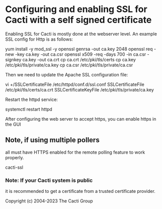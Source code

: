 # Configuring and enabling SSL for Cacti with a self signed certificate

Enabling SSL for Cacti is mostly done at the webserver level.
An example SSL config for Http is as follows:

yum install -y mod_ssl -y
openssl genrsa -out ca.key 2048
openssl req -new -key ca.key -out ca.csr
openssl x509 -req -days 700 -in ca.csr -signkey ca.key -out ca.crt
cp ca.crt /etc/pki/tls/certs
cp ca.key /etc/pki/tls/private/ca.key
cp ca.csr /etc/pki/tls/private/ca.csr

Then we need to update the Apache SSL configuration file:

vi +/SSLCertificateFile /etc/httpd/conf.d/ssl.conf
SSLCertificateFile /etc/pki/tls/certs/ca.crt
SSLCertificateKeyFile /etc/pki/tls/private/ca.key

Restart the httpd service:

systemctl restart httpd

After configuring the web server to accept https, you can enable https in the GUI

## Note, if using multiple pollers

all must have HTTPS enabled for the remote polling feature to work properly.

cacti-ssl

### Note: If your Cacti system is public

it is recommended to get a certificate from a trusted certificate provider.

Copyright (c) 2004-2023 The Cacti Group
